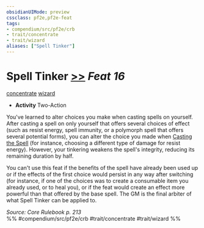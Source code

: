 ```yaml
---
obsidianUIMode: preview
cssclass: pf2e,pf2e-feat
tags:
- compendium/src/pf2e/crb
- trait/concentrate
- trait/wizard
aliases: ["Spell Tinker"]
---
```

# Spell Tinker  [>>](/rules/core-rulebook/chapter-9-playing-the-game.md#Actions "Two-Action") *Feat 16*  
[concentrate](/rules/traits/concentrate.md)  [wizard](/rules/traits/wizard.md)  

- **Activity** Two-Action

You've learned to alter choices you make when casting spells on yourself. After casting a spell on only yourself that offers several choices of effect (such as resist energy, spell immunity, or a polymorph spell that offers several potential forms), you can alter the choice you made when [Casting the Spell](/rules/actions/cast-a-spell.md) (for instance, choosing a different type of damage for resist energy). However, your tinkering weakens the spell's integrity, reducing its remaining duration by half.

You can't use this feat if the benefits of the spell have already been used up or if the effects of the first choice would persist in any way after switching (for instance, if one of the choices was to create a consumable item you already used, or to heal you), or if the feat would create an effect more powerful than that offered by the base spell. The GM is the final arbiter of what Spell Tinker can be applied to.

*Source: Core Rulebook p. 213*  
%% #compendium/src/pf2e/crb #trait/concentrate #trait/wizard %%